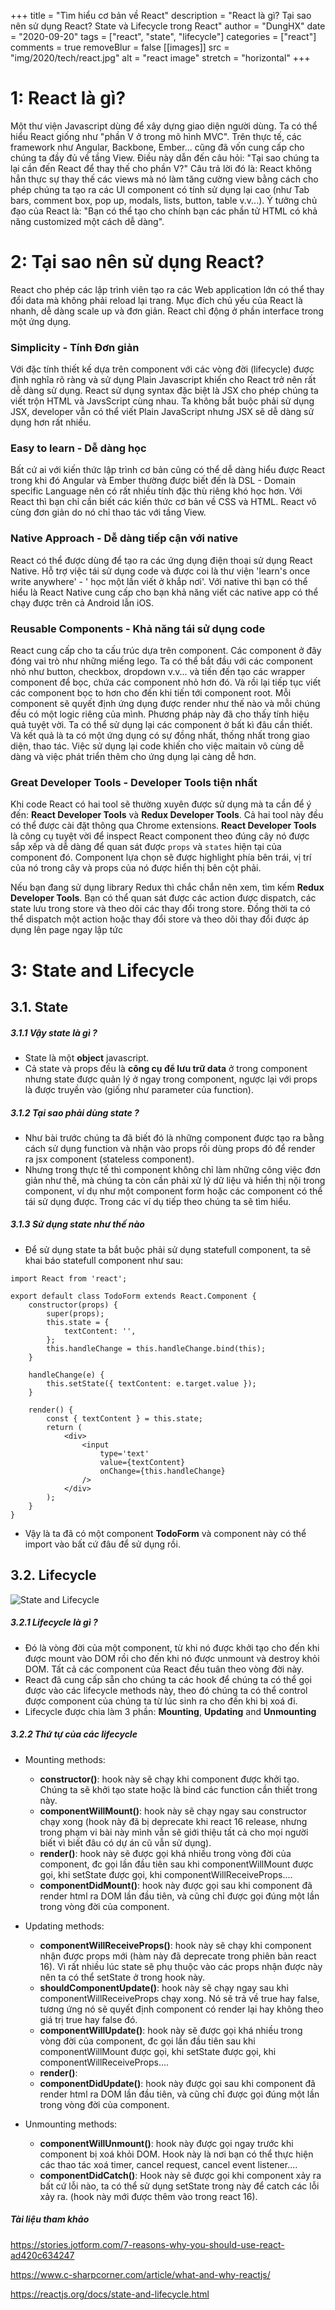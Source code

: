 +++
title = "Tìm hiểu cơ bản về React"
description = "React là gì? Tại sao nên sử dụng React? State và Lifecycle trong React"
author = "DungHX"
date = "2020-09-20"
tags = ["react", "state", "lifecycle"]
categories = ["react"]
comments = true
removeBlur = false
[[images]]
  src = "img/2020/tech/react.jpg"
  alt = "react image"
  stretch = "horizontal"
+++

# 1: React là gì?

Một thư viện Javascript dùng để xây dựng giao diện người dùng. Ta có thể hiểu React giống như "phần V ở trong mô hình MVC". Trên thực tế, các framework như Angular, Backbone, Ember... cũng đã vốn cung cấp cho chúng ta đầy đủ về tầng View. Điều này dẫn đến câu hỏi: "Tại sao chúng ta lại cần đến React để thay thế cho phần V?"
Câu trả lời đó là: React không hẳn thực sự thay thế các views mà nó làm tăng cường view bằng cách cho phép chúng ta tạo ra các UI component có tính sử dụng lại cao (như Tab bars, comment box, pop up, modals, lists, button, table v.v...). Ý tưởng chủ đạo của React là: "Bạn có thể tạo cho chính bạn các phần tử HTML có khả năng customized một cách dễ dàng".

# 2: Tại sao nên sử dụng React?

React cho phép các lập trình viên tạo ra các Web application lớn có thể thay đổi data mà không phải reload lại trang. Mục đích chủ yếu của React là nhanh, dễ dàng scale up và đơn giản. React chỉ động ở phần interface trong một ứng dụng.

### Simplicity - Tính Đơn giản

Với đặc tính thiết kế dựa trên component với các vòng đời (lifecycle) được định nghĩa rõ ràng và sử dụng Plain Javascript khiến cho React trở nên rất dễ dàng sử dụng. React sử dụng syntax đặc biệt là JSX cho phép chúng ta viết trộn HTML và JavsScript cùng nhau. Ta không bắt buộc phải sử dụng JSX, developer vẫn có thể viết Plain JavaScript nhưng JSX sẽ dễ dàng sử dụng hơn rất nhiều.

### Easy to learn - Dễ dàng học

Bất cứ ai với kiến thức lập trình cơ bản cũng có thể dễ dàng hiểu được React trong khi đó Angular và Ember thường được biết đến là DSL - Domain specific Language nên có rất nhiều tính đặc thù riêng khó học hơn. Với React thì bạn chỉ cần biết các kiến thức cơ bản về CSS và HTML. React vô cùng đơn giản do nó chỉ thao tác với tầng View.


### Native Approach - Dễ dàng tiếp cận với native

React có thể được dùng để tạo ra các ứng dụng điện thoại sử dụng React Native. Hỗ trợ việc tái sử dụng code và được coi là thư viện 'learn's once write anywhere' - ' học một lần viết ở khắp nơi'. Với native thì bạn có thể hiểu là React Native cung cấp cho bạn khả năng viết các native app có thể chạy được trên cả Android lẫn iOS.


### Reusable Components - Khả năng tái sử dụng code

React cung cấp cho ta cấu trúc dựa trên component. Các component ở đây đóng vai trò như những miếng lego. Ta có thể bắt đầu với các component nhỏ như button, checkbox, dropdown v.v... và tiến đến tạo các wrapper component để bọc, chứa các component nhỏ hơn đó. Và rồi lại tiếp tục viết các component bọc to hơn cho đến khi tiến tới component root.
Mỗi component sẽ quyết định ứng dụng  được render như thế nào và mỗi chúng đều có một logic riêng của mình. Phương pháp này đã cho thấy tính hiệu quả tuyệt vời. Ta có thể sử dụng lại các component ở bất kì đâu cần thiết. Và kết quả là ta có một ứng dụng có sự đồng nhất, thống nhất trong giao diện, thao tác. Việc sử dụng lại code khiến cho việc maitain vô cùng dễ dàng và việc phát triển thêm cho ứng dụng lại càng dễ hơn.

### Great Developer Tools - Developer Tools tiện nhất
Khi code React có hai tool sẽ thường xuyên được sử dụng mà ta cần để ý đến:  **React Developer Tools** và **Redux Developer Tools**. Cả hai tool này đều có thể được cài đặt thông qua Chrome extensions.
**React Developer Tools** là công cụ tuyệt vời để inspect React component theo đúng cây nó được sắp xếp và dễ dàng để quan sát được `props` và `states` hiện tại của component đó. Component lựa chọn sẽ được highlight phía bên trái, vị trí của nó trong cây và props của nó được hiển thị bên cột phải.

Nếu bạn đang sử dụng library Redux thì chắc chắn nên xem, tìm kếm **Redux Developer Tools**. Bạn có thể quan sát được các action được dispatch, các state lưu trong store và theo dõi các thay đổi trong store. Đồng thời ta có thể dispatch một action hoặc thay đổi store và theo dõi thay đổi được áp dụng lên page ngay lập tức


# 3: State and Lifecycle

## 3.1. State

##### 3.1.1 Vậy state là gì ?

- State là một **object** javascript.
- Cả state và props đều là **công cụ để lưu trữ data** ở trong component nhưng state được quản lý ở ngay trong component, ngược lại với props là được truyền vào (giống như parameter của function).

##### 3.1.2 Tại sao phải dùng state ?

- Như bài trước chúng ta đã biết đó là những component được tạo ra bằng cách sử dụng function và nhận vào props rồi dùng props đó để render ra jsx component (stateless component).
- Nhưng trong thực tế thì component không chỉ làm những công việc đơn giản như thế, mà chúng ta còn cần phải xử lý dữ liệu và hiển thị nội trong component, ví dụ như một component form hoặc các component có thể tái sử dụng được. Trong các ví dụ tiếp theo chúng ta sẽ tìm hiểu.

##### 3.1.3 Sử dụng state như thế nào

- Để sử dụng state ta bắt buộc phải sử dụng statefull component, ta sẽ khai báo statefull component như sau:

```
import React from 'react';

export default class TodoForm extends React.Component {
    constructor(props) {
        super(props);
        this.state = {
            textContent: '',
        };
        this.handleChange = this.handleChange.bind(this);
    }

    handleChange(e) {
        this.setState({ textContent: e.target.value });
    }

    render() {
        const { textContent } = this.state;
        return (
            <div>
                <input
                    type='text'
                    value={textContent}
                    onChange={this.handleChange}
                />
            </div>
        );
    }
}
```

- Vậy là ta đã có một component **TodoForm** và component này có thể import vào bất cứ đâu để sử dụng rồi.

## 3.2. Lifecycle

![State and Lifecycle](/img/2020/tech/react_state_lifecycle.jpg)

##### 3.2.1 Lifecycle là gì ?

- Đó là vòng đời của một component, từ khi nó được khởi tạo cho đến khi được mount vào DOM rồi cho đến khi nó được unmount và destroy khỏi DOM. Tất cả các component của React đều tuân theo vòng đời này.
- React đã cung cấp sẵn cho chúng ta các hook để chúng ta có thể gọi được vào các lifecycle methods này, theo đó chúng ta có thể control được component của chúng ta từ lúc sinh ra cho đến khi bị xoá đi.
- Lifecycle được chia làm 3 phần: **Mounting**, **Updating** and **Unmounting**

##### 3.2.2 Thứ tự của các lifecycle

- Mounting methods:

  - **constructor()**: hook này sẽ chạy khi component được khởi tạo. Chúng ta sẽ khởi tạo state hoặc là bind các function cần thiết trong này.
  - **componentWillMount()**: hook này sẽ chạy ngay sau constructor chạy xong (hook này đã bị deprecate khi react 16 release, nhưng trong phạm vi bài này mình vẫn sẽ giới thiệu tất cả cho mọi người biết vì biết đâu có dự án cũ vẫn sử dụng).
  - **render()**: hook này sẽ được gọi khá nhiều trong vòng đời của component, đc gọi lần đầu tiên sau khi componentWillMount được gọi, khi setState được gọi, khi componentWillReceiveProps....
  - **componentDidMount()**: hook này được gọi sau khi component đã render html ra DOM lần đầu tiên, và cũng chỉ được gọi đúng một lần trong vòng đời của component.

- Updating methods:

  - **componentWillReceiveProps()**: hook này sẽ chạy khi component nhận được props mới (hàm này đã deprecate trong phiên bản react 16). Vì rất nhiều lúc state sẽ phụ thuộc vào các props nhận được này nên ta có thể setState ở trong hook này.
  - **shouldComponentUpdate()**: hook này sẽ chạy ngay sau khi componentWillReceiveProps chạy xong. Nó sẽ trả về true hay false, tương ứng nó sẽ quyết định component có render lại hay không theo giá trị true hay false đó.
  - **componentWillUpdate()**: hook này sẽ được gọi khá nhiều trong vòng đời của component, đc gọi lần đầu tiên sau khi componentWillMount được gọi, khi setState được gọi, khi componentWillReceiveProps....
  - **render()**:
  - **componentDidUpdate()**: hook này được gọi sau khi component đã render html ra DOM lần đầu tiên, và cũng chỉ được gọi đúng một lần trong vòng đời của component.

- Unmounting methods:
  - **componentWillUnmount()**: hook này được gọi ngay trước khi component bị xoá khỏi DOM. Hook này là nơi bạn có thể thực hiện các thao tác xoá timer, cancel request, cancel event listener....
  - **componentDidCatch()**: Hook này sẽ được gọi khi component xảy ra bất cứ lỗi nào, ta có thể sử dụng setState trong này để catch các lỗi xảy ra. (hook này mới được thêm vào trong react 16).



##### Tài liệu tham khảo

https://stories.jotform.com/7-reasons-why-you-should-use-react-ad420c634247

https://www.c-sharpcorner.com/article/what-and-why-reactjs/

https://reactjs.org/docs/state-and-lifecycle.html
